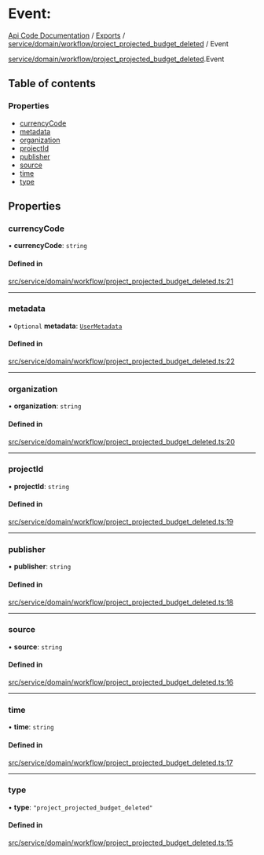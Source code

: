 # Event: 
 
[Api Code Documentation](../README.md) / [Exports](../modules.md) / [service/domain/workflow/project\_projected\_budget\_deleted](../modules/service_domain_workflow_project_projected_budget_deleted.md) / Event

[service/domain/workflow/project\_projected\_budget\_deleted](../modules/service_domain_workflow_project_projected_budget_deleted.md).Event

## Table of contents

### Properties

- [currencyCode](service_domain_workflow_project_projected_budget_deleted.Event.md#currencycode)
- [metadata](service_domain_workflow_project_projected_budget_deleted.Event.md#metadata)
- [organization](service_domain_workflow_project_projected_budget_deleted.Event.md#organization)
- [projectId](service_domain_workflow_project_projected_budget_deleted.Event.md#projectid)
- [publisher](service_domain_workflow_project_projected_budget_deleted.Event.md#publisher)
- [source](service_domain_workflow_project_projected_budget_deleted.Event.md#source)
- [time](service_domain_workflow_project_projected_budget_deleted.Event.md#time)
- [type](service_domain_workflow_project_projected_budget_deleted.Event.md#type)

## Properties

### currencyCode

• **currencyCode**: `string`

#### Defined in

[src/service/domain/workflow/project_projected_budget_deleted.ts:21](https://github.com/openkfw/TruBudget/blob/e3c318d/api/src/service/domain/workflow/project_projected_budget_deleted.ts#L21)

___

### metadata

• `Optional` **metadata**: [`UserMetadata`](../modules/service_domain_metadata.md#usermetadata)

#### Defined in

[src/service/domain/workflow/project_projected_budget_deleted.ts:22](https://github.com/openkfw/TruBudget/blob/e3c318d/api/src/service/domain/workflow/project_projected_budget_deleted.ts#L22)

___

### organization

• **organization**: `string`

#### Defined in

[src/service/domain/workflow/project_projected_budget_deleted.ts:20](https://github.com/openkfw/TruBudget/blob/e3c318d/api/src/service/domain/workflow/project_projected_budget_deleted.ts#L20)

___

### projectId

• **projectId**: `string`

#### Defined in

[src/service/domain/workflow/project_projected_budget_deleted.ts:19](https://github.com/openkfw/TruBudget/blob/e3c318d/api/src/service/domain/workflow/project_projected_budget_deleted.ts#L19)

___

### publisher

• **publisher**: `string`

#### Defined in

[src/service/domain/workflow/project_projected_budget_deleted.ts:18](https://github.com/openkfw/TruBudget/blob/e3c318d/api/src/service/domain/workflow/project_projected_budget_deleted.ts#L18)

___

### source

• **source**: `string`

#### Defined in

[src/service/domain/workflow/project_projected_budget_deleted.ts:16](https://github.com/openkfw/TruBudget/blob/e3c318d/api/src/service/domain/workflow/project_projected_budget_deleted.ts#L16)

___

### time

• **time**: `string`

#### Defined in

[src/service/domain/workflow/project_projected_budget_deleted.ts:17](https://github.com/openkfw/TruBudget/blob/e3c318d/api/src/service/domain/workflow/project_projected_budget_deleted.ts#L17)

___

### type

• **type**: ``"project_projected_budget_deleted"``

#### Defined in

[src/service/domain/workflow/project_projected_budget_deleted.ts:15](https://github.com/openkfw/TruBudget/blob/e3c318d/api/src/service/domain/workflow/project_projected_budget_deleted.ts#L15)
